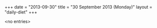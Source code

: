 +++
date = "2013-09-30"
title = "30 September 2013 (Monday)"
layout = "daily-diet"
+++

<p>&lt;no entries&gt;</p>